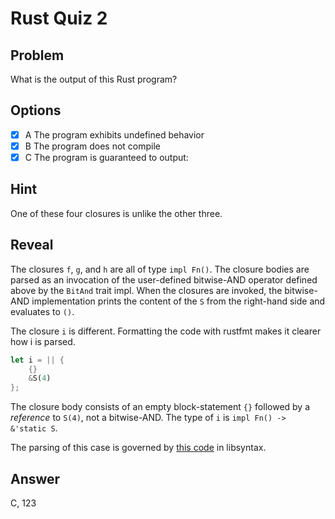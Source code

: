 # Rust Quiz 2

## Problem
What is the output of this Rust program?

## Options
- [x] A The program exhibits undefined behavior
- [x] B The program does not compile
- [x] C The program is guaranteed to output: 

## Hint
One of these four closures is unlike the other three.

## Reveal
The closures `f`, `g`, and `h` are all of type `impl Fn()`. 
The closure bodies are parsed as an invocation of the user-defined bitwise-AND operator defined above by the `BitAnd` trait impl. 
When the closures are invoked, the bitwise-AND implementation prints the content of the `S` from the right-hand side and evaluates to `()`.

The closure `i` is different. Formatting the code with rustfmt makes it clearer how i is parsed.
```rust
let i = || {
    {}
    &S(4)
};
```
The closure body consists of an empty block-statement `{}` followed by a _reference_ to `S(4)`, not a bitwise-AND. 
The type of `i` is `impl Fn() -> &'static S`.

The parsing of this case is governed by [this code](1) in libsyntax.

## Answer
C, 123


[1]: https://github.com/rust-lang/rust/blob/1.30.1/src/libsyntax/parse/classify.rs#L17-L37